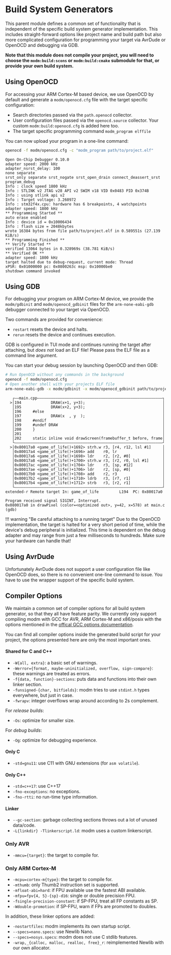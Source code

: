 # Build System Generators

This parent module defines a common set of functionality that is independent of
the specific build system generator implementation.
This includes straight-forward options like project name and build path
but also more complicated configuration for programming your target via
AvrDude or OpenOCD and debugging via GDB.

**Note that this module does not compile your project, you will need to choose
the `modm:build:scons` or `modm:build:cmake` submodule for that, or provide
your own build system.**


## Using OpenOCD

For accessing your ARM Cortex-M based device, we use OpenOCD by default and
generate a `modm/openocd.cfg` file with the target specific configuration:

- Search directories passed via the `path.openocd` collector.
- User configuration files passed via the `openocd.source` collector.
  Your custom `modm:build:openocd.cfg` is added here too.
- The target specific programming command `modm_program elffile`

You can now upload your program in a one-line command:

```sh
openocd -f modm/openocd.cfg -c "modm_program path/to/project.elf"
```
```
Open On-Chip Debugger 0.10.0
adapter speed: 2000 kHz
adapter_nsrst_delay: 100
none separate
srst_only separate srst_nogate srst_open_drain connect_deassert_srst
program_debug
Info : clock speed 1800 kHz
Info : STLINK v2 JTAG v28 API v2 SWIM v18 VID 0x0483 PID 0x374B
Info : using stlink api v2
Info : Target voltage: 3.260972
Info : stm32f4x.cpu: hardware has 6 breakpoints, 4 watchpoints
adapter speed: 1800 kHz
** Programming Started **
auto erase enabled
Info : device id = 0x10006434
Info : flash size = 2048kbytes
wrote 16384 bytes from file path/to/project.elf in 0.589551s (27.139 KiB/s)
** Programming Finished **
** Verify Started **
verified 13064 bytes in 0.328969s (38.781 KiB/s)
** Verified OK **
adapter speed: 1800 kHz
target halted due to debug-request, current mode: Thread
xPSR: 0x01000000 pc: 0x0800263c msp: 0x10000be0
shutdown command invoked
```


## Using GDB

For debugging your program on ARM Cortex-M device, we provide the `modm/gdbinit`
and `modm/openocd_gdbinit` files for the `arm-none-eabi-gdb` debugger connected
to your target via OpenOCD.

Two commands are provided for convenience:

- `restart` resets the device and halts.
- `rerun` resets the device and continues execution.

GDB is configured in TUI mode and continues running the target after attaching,
but *does not* load an ELF file! Please pass the ELF file as a command line
argument.

You can start your debug session by launching OpenOCD and then GDB:

```sh
# Run OpenOCD without any commands in the background
openocd -f modm/openocd.cfg
# Open another shell with your projects ELF file
arm-none-eabi-gdb -x modm/gdbinit -x modm/openocd_gdbinit path/to/project.elf
```

```
   ┌——main.cpp———————————————————————————————————————————————————————┐
  >│194             DRAW(x+1, y+3);                                  │
   │195             DRAW(x+2, y+3);                                  │
   │196     #else                                                    │
   │197             DRAW(x  , y  );                                  │
   │198     #endif                                                   │
   │199     #undef DRAW                                              │
   │200     }                                                        │
   │201                                                              │
   │202     static inline void drawScreen(framebuffer_t before, frame│
   └—————————————————————————————————————————————————————————————————┘
  >│0x80017a0 <game_of_life()+1692> strh.w r3, [r4, r12, lsl #1]     │
   │0x80017a4 <game_of_life()+1696> add    r0, lr                    │
   │0x80017a6 <game_of_life()+1698> ldr    r2, [r2, #0]              │
   │0x80017a8 <game_of_life()+1700> strh.w r3, [r2, r0, lsl #1]      │
   │0x80017ac <game_of_life()+1704> ldr    r3, [sp, #12]             │
   │0x80017ae <game_of_life()+1706> ldr    r2, [sp, #0]              │
   │0x80017b0 <game_of_life()+1708> add    r2, r3                    │
   │0x80017b2 <game_of_life()+1710> ldrb   r3, [r7, r1]              │
   │0x80017b4 <game_of_life()+1712> strb   r3, [r2, r1]              │
   └—————————————————————————————————————————————————————————————————┘
extended-r Remote target In: game_of_life         L194  PC: 0x80017a0

Program received signal SIGINT, Interrupt.
0x080017a0 in drawPixel (color=<optimized out>, y=42, x=578) at main.c
(gdb)
```

!!! warning "Be careful attaching to a running target"
    Due to the OpenOCD implementation, the target is halted for a very short
    period of time, while the device's debug peripheral is initialized.
    This time is dependent on the debug adapter and may range from just a few
    milliseconds to hundreds. Make sure your hardware can handle that!


## Using AvrDude

Unfortunately AvrDude does not support a user configuration file like OpenOCD
does, so there is no convenient one-line command to issue.
You have to use the wrapper support of the specific build system.


## Compiler Options

We maintain a common set of compiler options for all build system generator, so
that they all have feature parity. We currently only support compiling modm
with GCC for AVR, ARM Cortex-M and x86/posix with the options mentioned in the
[offical GCC options documentation][options].

You can find all compiler options inside the generated build script for your
project, the options presented here are only the most important ones.

#### Shared for C and C++

- `-W{all, extra}`: a basic set of warnings.
- `-Werror={format, maybe-uninitialized, overflow, sign-compare}`: these warnings are treated as errors.
- `-f{data, function}-sections`: puts data and functions into their own linker section.
- `-funsigned-{char, bitfields}`: modm tries to use `stdint.h` types everywhere, but just in case.
- `-fwrapv`: integer overflows wrap around according to 2s complement.

For *release builds*:

- `-Os`: optimize for smaller size.

For *debug builds*:

- `-Og`: optimize for debugging experience.

#### Only C

- `-std=gnu11`: use C11 with GNU extensions (for `asm volatile`).

#### Only C++

- `-std=c++17`: use C++17
- `-fno-exceptions`: no exceptions.
- `-fno-rtti`: no run-time type information.

#### Linker

- `--gc-section`: garbage collecting sections throws out a lot of unused data/code.
- `-L{linkdir} -Tlinkerscript.ld`: modm uses a custom linkerscript.

### Only AVR

- `-mmcu={target}`: the target to compile for.

### Only ARM Cortex-M

- `-mcpu=cortex-m{type}`: the target to compile for.
- `-mthumb`: only Thumb2 instruction set is supported.
- `-mfloat-abi=hard`: if FPU available use the fastest ABI available.
- `-mfpu=fpv{4, 5}-{sp}-d16`: single or double precision FPU.
- `-fsingle-precision-constant`: if SP-FPU, treat all FP constants as SP.
- `-Wdouble-promotion`: if SP-FPU, warn if FPs are promoted to doubles.

In addition, these linker options are added:

- `-nostartfiles`: modm implements its own startup script.
- `--specs=nano.specs`: use Newlib Nano.
- `--specs=nosys.specs`: modm does not use C stdlib features.
- `-wrap,_{calloc, malloc, realloc, free}_r`: reimplemented Newlib with our own allocator.


[options]: https://gcc.gnu.org/onlinedocs/gcc/Option-Summary.html
